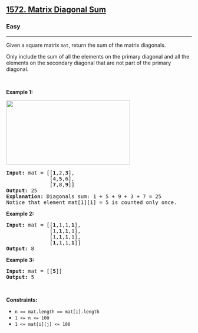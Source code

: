 <h2><a href="https://leetcode.com/problems/matrix-diagonal-sum/">1572. Matrix Diagonal Sum</a></h2><h3>Easy</h3><hr><div><p>Given a&nbsp;square&nbsp;matrix&nbsp;<code>mat</code>, return the sum of the matrix diagonals.</p>

<p>Only include the sum of all the elements on the primary diagonal and all the elements on the secondary diagonal that are not part of the primary diagonal.</p>

<p>&nbsp;</p>
<p><strong>Example 1:</strong></p>
<img alt="" src="https://assets.leetcode.com/uploads/2020/08/14/sample_1911.png" style="width: 336px; height: 174px;">
<pre style="position: relative;"><strong>Input:</strong> mat = [[<strong>1</strong>,2,<strong>3</strong>],
&nbsp;             [4,<strong>5</strong>,6],
&nbsp;             [<strong>7</strong>,8,<strong>9</strong>]]
<strong>Output:</strong> 25
<strong>Explanation: </strong>Diagonals sum: 1 + 5 + 9 + 3 + 7 = 25
Notice that element mat[1][1] = 5 is counted only once.
<div class="open_grepper_editor" title="Edit &amp; Save To Grepper"></div></pre>

<p><strong>Example 2:</strong></p>

<pre style="position: relative;"><strong>Input:</strong> mat = [[<strong>1</strong>,1,1,<strong>1</strong>],
&nbsp;             [1,<strong>1</strong>,<strong>1</strong>,1],
&nbsp;             [1,<strong>1</strong>,<strong>1</strong>,1],
&nbsp;             [<strong>1</strong>,1,1,<strong>1</strong>]]
<strong>Output:</strong> 8
<div class="open_grepper_editor" title="Edit &amp; Save To Grepper"></div></pre>

<p><strong>Example 3:</strong></p>

<pre style="position: relative;"><strong>Input:</strong> mat = [[<strong>5</strong>]]
<strong>Output:</strong> 5
<div class="open_grepper_editor" title="Edit &amp; Save To Grepper"></div></pre>

<p>&nbsp;</p>
<p><strong>Constraints:</strong></p>

<ul>
	<li><code>n == mat.length == mat[i].length</code></li>
	<li><code>1 &lt;= n &lt;= 100</code></li>
	<li><code>1 &lt;= mat[i][j] &lt;= 100</code></li>
</ul>
</div>